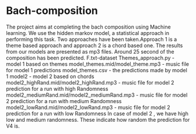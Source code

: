# Bach-composition
The project aims at completing the bach composition using Machine learning. We use the hidden markov model, a statistical approach in performing this task.
Two approaches have been taken.Approach 1 is a theme based approach and approach 2 is a chord based one. The results from our models are presented as mp3 files. 
Around 25 second of the composition has been predicted.
F.txt-dataset
Themes_approach.py - model 1 based on themes
model_themes.mid/model_theme.mp3 - music file for model 1 predictions
model_themes.csv - the predictions made by model 1
model2 - model 2 based on chords
model2_highRand.mid/model2_highRand.mp3 - music file for model 2 prediction for a run with high Randomness
model2_mediumRand.mid/model2_mediumRand.mp3 - music file for model 2 prediction for a run with medium Randomness
model2_lowRand.mid/model2_lowRand.mp3 - music file for model 2 prediction for a run with low Randomness
In case of model 2 , we have high low and medium randomness. These indicate how random the prediction for V4 is.
